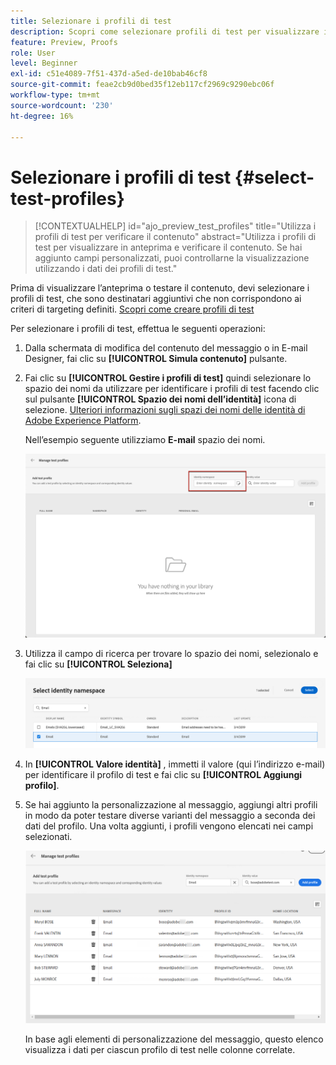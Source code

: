 ```yaml
---
title: Selezionare i profili di test
description: Scopri come selezionare profili di test per visualizzare in anteprima e testare i contenuti.
feature: Preview, Proofs
role: User
level: Beginner
exl-id: c51e4089-7f51-437d-a5ed-de10bab46cf8
source-git-commit: feae2cb9d0bed35f12eb117cf2969c9290ebc06f
workflow-type: tm+mt
source-wordcount: '230'
ht-degree: 16%

---
```


# Selezionare i profili di test {#select-test-profiles}

>[!CONTEXTUALHELP]
>id="ajo_preview_test_profiles"
>title="Utilizza i profili di test per verificare il contenuto"
>abstract="Utilizza i profili di test per visualizzare in anteprima e verificare il contenuto. Se hai aggiunto campi personalizzati, puoi controllarne la visualizzazione utilizzando i dati dei profili di test."

Prima di visualizzare l’anteprima o testare il contenuto, devi selezionare i profili di test, che sono destinatari aggiuntivi che non corrispondono ai criteri di targeting definiti. [Scopri come creare profili di test](../audience/creating-test-profiles.md)

Per selezionare i profili di test, effettua le seguenti operazioni:

1. Dalla schermata di modifica del contenuto del messaggio o in E-mail Designer, fai clic su **[!UICONTROL Simula contenuto]** pulsante.

1. Fai clic su **[!UICONTROL Gestire i profili di test]** quindi selezionare lo spazio dei nomi da utilizzare per identificare i profili di test facendo clic sul pulsante **[!UICONTROL Spazio dei nomi dell’identità]** icona di selezione. [Ulteriori informazioni sugli spazi dei nomi delle identità di Adobe Experience Platform](../audience/get-started-identity.md).

   Nell’esempio seguente utilizziamo **E-mail** spazio dei nomi.

   ![](../email/assets/previewselect-namespace.png)

1. Utilizza il campo di ricerca per trovare lo spazio dei nomi, selezionalo e fai clic su **[!UICONTROL Seleziona]**

   ![](../email/assets/preview-email-namespace.png)

1. In **[!UICONTROL Valore identità]** , immetti il valore (qui l’indirizzo e-mail) per identificare il profilo di test e fai clic su **[!UICONTROL Aggiungi profilo]**.

   <!--![](assets/preview-identity-value.png)-->

1. Se hai aggiunto la personalizzazione al messaggio, aggiungi altri profili in modo da poter testare diverse varianti del messaggio a seconda dei dati del profilo. Una volta aggiunti, i profili vengono elencati nei campi selezionati.

   ![](../email/assets/preview-profile-list.png)

   In base agli elementi di personalizzazione del messaggio, questo elenco visualizza i dati per ciascun profilo di test nelle colonne correlate.
